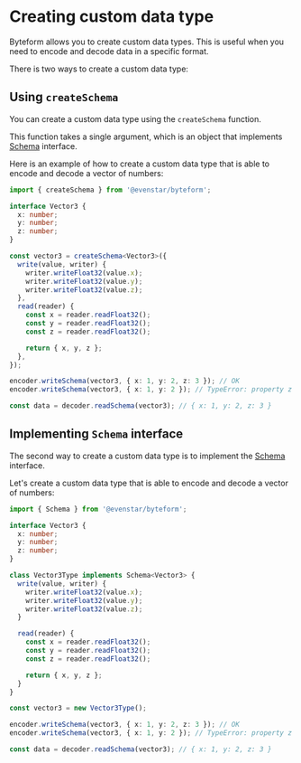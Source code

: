# Creating custom data type

Byteform allows you to create custom data types. This is useful when you need to encode and decode data in a specific format.

There is two ways to create a custom data type:

## Using `createSchema`

You can create a custom data type using the `createSchema` function.

This function takes a single argument, which is an object that implements [Schema](/api/type-aliases/Schema.md) interface.

Here is an example of how to create a custom data type that is able to encode and decode a vector of numbers:

```typescript
import { createSchema } from '@evenstar/byteform';

interface Vector3 {
  x: number;
  y: number;
  z: number;
}

const vector3 = createSchema<Vector3>({
  write(value, writer) {
    writer.writeFloat32(value.x);
    writer.writeFloat32(value.y);
    writer.writeFloat32(value.z);
  },
  read(reader) {
    const x = reader.readFloat32();
    const y = reader.readFloat32();
    const z = reader.readFloat32();

    return { x, y, z };
  },
});

encoder.writeSchema(vector3, { x: 1, y: 2, z: 3 }); // OK
encoder.writeSchema(vector3, { x: 1, y: 2 }); // TypeError: property z is missing

const data = decoder.readSchema(vector3); // { x: 1, y: 2, z: 3 }
```

## Implementing `Schema` interface

The second way to create a custom data type is to implement the [Schema](/api/type-aliases/Schema.md) interface.

Let's create a custom data type that is able to encode and decode a vector of numbers:

```typescript
import { Schema } from '@evenstar/byteform';

interface Vector3 {
  x: number;
  y: number;
  z: number;
}

class Vector3Type implements Schema<Vector3> {
  write(value, writer) {
    writer.writeFloat32(value.x);
    writer.writeFloat32(value.y);
    writer.writeFloat32(value.z);
  }

  read(reader) {
    const x = reader.readFloat32();
    const y = reader.readFloat32();
    const z = reader.readFloat32();

    return { x, y, z };
  }
}

const vector3 = new Vector3Type();

encoder.writeSchema(vector3, { x: 1, y: 2, z: 3 }); // OK
encoder.writeSchema(vector3, { x: 1, y: 2 }); // TypeError: property z is missing

const data = decoder.readSchema(vector3); // { x: 1, y: 2, z: 3 }
```